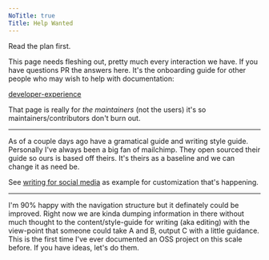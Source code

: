 ```yaml
---
NoTitle: true
Title: Help Wanted
---
```

Read the plan first.

This page needs fleshing out, pretty much every interaction we have. If you have questions PR the answers here. It's the onboarding guide for other people who may wish to help with documentation:

[developer-experience](./contribute/developer-experience/)

That page is really for _the maintainers_ (not the users) it's so maintainers/contributors don't burn out.


<hr/>

As of a couple days ago have a gramatical guide and writing style guide. Personally I've always been a big fan of mailchimp. They open sourced their guide so ours is based off theirs. It's theirs as a baseline and we can change it as need be.

See [writing for social media](./contribute/content-style-guide/writing-for-social-media#engagement) as example for customization that's happening.


<hr/>

I'm 90% happy with the navigation structure but it definately could be improved. Right now we are kinda dumping information in there without much thought to the content/style-guide for writing (aka editing) with the view-point that someone could take A and B, output C with a little guidance. This is the first time I've ever documented an OSS project on this scale before. If you have ideas, let's do them.
